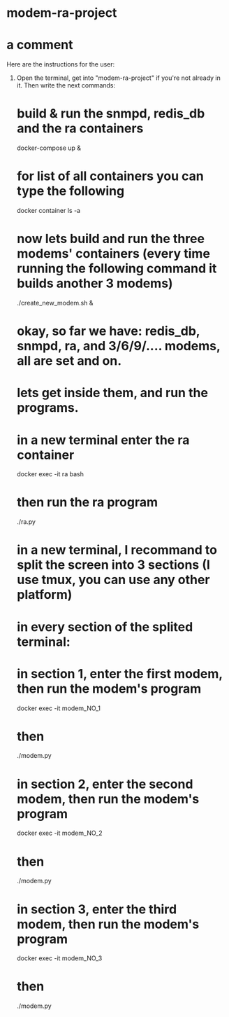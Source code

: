 # modem-ra-project

# a comment

Here are the instructions for the user:


1. Open the terminal, get into "modem-ra-project" if you're not already in it. Then write the next commands:

    # build & run the snmpd, redis_db and the ra containers
    docker-compose up &

    # for list of all containers you can type the following
    docker container ls -a

    # now lets build and run the three modems' containers (every time running the following command it builds another 3 modems)
    ./create_new_modem.sh &

    # okay, so far we have: redis_db, snmpd, ra, and 3/6/9/.... modems, all are set and on. 
    # lets get inside them, and run the programs.

    # in a new terminal enter the ra container
    docker exec -it ra bash

    # then run the ra program
    ./ra.py

    # in a new terminal, I recommand to split the screen into 3 sections (I use tmux, you can use any other platform)
    # in every section of the splited terminal: 

    # in section 1, enter the first modem, then run the modem's program
    docker exec -it modem_NO_1

    # then
    ./modem.py

    # in section 2, enter the second modem, then run the modem's program
    docker exec -it modem_NO_2

    # then
    ./modem.py

    # in section 3, enter the third modem, then run the modem's program
    docker exec -it modem_NO_3

    # then
    ./modem.py
